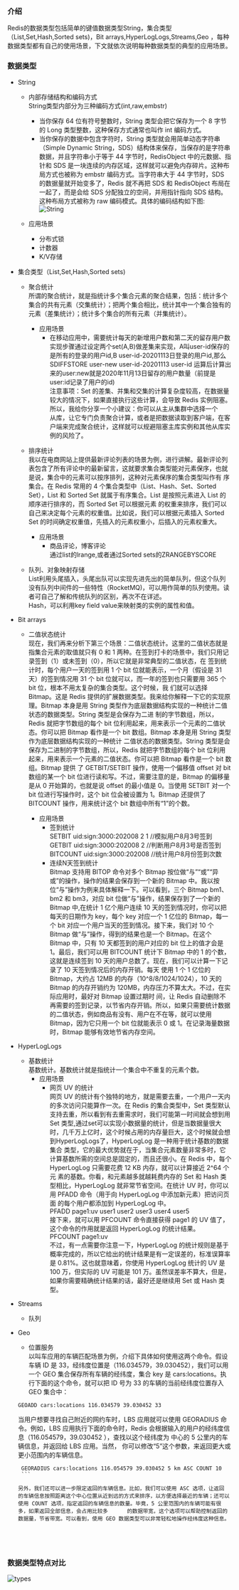 ### 介绍
Redis的数据类型包括简单的键值数据类型String，集合类型（List,Set,Hash,Sorted sets)，Bit arrays,HyperLogLogs,Streams,Geo ，每种数据类型都有自己的使用场景，下文就依次说明每种数据类型的典型的应用场景。

### 数据类型

* String
    * 内部存储结构和编码方式  
    String类型内部分为三种编码方式(int,raw,embstr)  
        * 当你保存 64 位有符号整数时，String 类型会把它保存为一个 8 字节的 Long 类型整数，这种保存方式通常也叫作 int 编码方式。
        * 当你保存的数据中包含字符时，String 类型就会用简单动态字符串（Simple Dynamic String，SDS）结构体来保存，当保存的是字符串数据，并且字符串小于等于 44 字节时，RedisObject 中的元数据、指针和 SDS 是一块连续的内存区域，这样就可以避免内存碎片。这种布局方式也被称为 embstr 编码方式。当字符串大于 44 字节时，SDS 的数据量就开始变多了，Redis 就不再把 SDS 和 RedisObject 布局在一起了，而是会给 SDS 分配独立的空间，并用指针指向 SDS 结构。这种布局方式被称为 raw 编码模式。具体的编码结构如下图:  
        ![String](https://github.com/snailshen2014/redis-learning/blob/master/%E6%95%B0%E6%8D%AE%E7%B1%BB%E5%9E%8B%E5%BA%94%E7%94%A8%E5%9C%BA%E6%99%AF/String.jpg?raw=true)  
        
    * 应用场景
        * 分布式锁
        * 计数器
        * K/V存储

* 集合类型（List,Set,Hash,Sorted sets)
    * 聚合统计  
    所谓的聚合统计，就是指统计多个集合元素的聚合结果，包括：统计多个集合的共有元素（交集统计）；把两个集合相比，统计其中一个集合独有的元素（差集统计）；统计多个集合的所有元素（并集统计）。
        * 应用场景
            * 在移动应用中，需要统计每天的新增用户数和第二天的留存用户数  
              实现步骤通过设定两个set(A,B)做差集来实现，A叫user-id保存的是所有的登录的用户id,B user-id-20201113日登录的用户id,那么  
              SDIFFSTORE  user-new  user-id-20201113 user-id 运算后计算出来的user:new就是2020年11月13日留存的用户数量（前提是user:id记录了用户的id)  
              注意事项：Set 的差集、并集和交集的计算复杂度较高，在数据量较大的情况下，如果直接执行这些计算，会导致 Redis 实例阻塞。所以，我给你分享一个小建议：你可以从主从集群中选择一个  
              从库，让它专门负责聚合计算，或者是把数据读取到客户端，在客户端来完成聚合统计，这样就可以规避阻塞主库实例和其他从库实例的风险了。  
     
    * 排序统计  
     我以在电商网站上提供最新评论列表的场景为例，进行讲解。最新评论列表包含了所有评论中的最新留言，这就要求集合类型能对元素保序，也就是说，集合中的元素可以按序排列，这种对元素保序的集合类型叫作有      序集合。在 Redis 常用的 4 个集合类型中（List、Hash、Set、Sorted Set），List 和 Sorted Set 就属于有序集合。List 是按照元素进入 List 的顺序进行排序的，而 Sorted Set 可以根据元素      的权重来排序，我们可以自己来决定每个元素的权重值。比如说，我们可以根据元素插入 Sorted Set 的时间确定权重值，先插入的元素权重小，后插入的元素权重大。
        * 应用场景  
            * 商品评论，博客评论  
            通过list的lrange,或者通过Sorted sets的ZRANGEBYSCORE  
            
   
     * 队列、对象映射存储  
       List利用头尾插入，头尾出队可以实现先进先出的简单队列，但这个队列没有队列中间件的一些特性（RocketMQ)，可以用作简单的队列使用。读者可自己了解和传统队列的区别，再次不在详述。    
       Hash，可以利用key field value来映射类的实例的属性和值。
     

* Bit arrays
     * 二值状态统计  
     现在，我们再来分析下第三个场景：二值状态统计。这里的二值状态就是指集合元素的取值就只有 0 和 1 两种。在签到打卡的场景中，我们只用记录签到（1）或未签到（0），所以它就是非常典型的二值状态，在      签到统计时，每个用户一天的签到用 1 个 bit 位就能表示，一个月（假设是 31 天）的签到情况用 31 个 bit 位就可以，而一年的签到也只需要用 365 个 bit 位，根本不用太复杂的集合类型。这个时候，我      们就可以选择 Bitmap。这是 Redis 提供的扩展数据类型。我来给你解释一下它的实现原理。Bitmap 本身是用 String 类型作为底层数据结构实现的一种统计二值状态的数据类型。String 类型是会保存为二进      制的字节数组，所以，Redis 就把字节数组的每个 bit 位利用起来，用来表示一个元素的二值状态。你可以把 Bitmap 看作是一个 bit 数组。Bitmap 本身是用 String 类型作为底层数据结构实现的一种统计      二值状态的数据类型。String 类型是会保存为二进制的字节数组，所以，Redis 就把字节数组的每个 bit 位利用起来，用来表示一个元素的二值状态。你可以把 Bitmap 看作是一个 bit 数组。Bitmap 提供      了 GETBIT/SETBIT 操作，使用一个偏移值 offset 对 bit 数组的某一个 bit 位进行读和写。不过，需要注意的是，Bitmap 的偏移量是从 0 开始算的，也就是说 offset 的最小值是 0。当使用 SETBIT      对一个 bit 位进行写操作时，这个 bit 位会被设置为 1。Bitmap 还提供了 BITCOUNT 操作，用来统计这个 bit 数组中所有“1”的个数。  
     
         * 应用场景  
             * 签到统计  
               SETBIT uid:sign:3000:202008 2 1   //模拟用户8月3号签到  
               GETBIT uid:sign:3000:202008 2     //判断用户8月3号是否签到  
               BITCOUNT uid:sign:3000:202008     //统计用户8月份签到次数  
             * 连续N天签到统计  
               Bitmap 支持用 BITOP 命令对多个 Bitmap 按位做“与”“或”“异或”的操作，操作的结果会保存到一个新的 Bitmap 中。我以按位“与”操作为例来具体解释一下。可以看到，三个                              Bitmap bm1、bm2 和 bm3，对应 bit 位做“与”操作，结果保存到了一个新的 Bitmap 中,在统计 1 亿个用户连续 10 天的签到情况时，你可以把每天的日期作为 key，每个 key 对应一个 1                  亿位的 Bitmap，每一个 bit 对应一个用户当天的签到情况。接下来，我们对 10 个 Bitmap 做“与”操作，得到的结果也是一个 Bitmap。在这个 Bitmap 中，只有 10 天都签到的用户对应的                  bit 位上的值才会是 1。最后，我们可以用 BITCOUNT 统计下 Bitmap 中的 1 的个数，这就是连续签到 10 天的用户总数了。现在，我们可以计算一下记录了 10 天签到情况后的内存开销。每天                使用 1 个 1 亿位的 Bitmap，大约占 12MB 的内存（10^8/8/1024/1024），10 天的 Bitmap 的内存开销约为 120MB，内存压力不算太大。不过，在实际应用时，最好对 Bitmap 设置过期时                间，让 Redis 自动删除不再需要的签到记录，以节省内存开销。所以，如果只需要统计数据的二值状态，例如商品有没有、用户在不在等，就可以使用 Bitmap，因为它只用一个 bit 位就能表示 0                或 1。在记录海量数据时，Bitmap 能够有效地节省内存空间。   
     
* HyperLogLogs  
     * 基数统计  
     基数统计。基数统计就是指统计一个集合中不重复的元素个数。  
         * 应用场景  
             * 网页 UV 的统计  
               网页 UV 的统计有个独特的地方，就是需要去重，一个用户一天内的多次访问只能算作一次。在 Redis 的集合类型中，Set 类型默认支持去重，所以看到有去重需求时，我们可能第一时间就会想到用                Set 类型,通过set可以实现小数据量的统计，但是当数据量很大时，几千万上亿时，这个时候占用的内存量巨大，这个时候就会想到HyperLogLogs了，HyperLogLog 是一种用于统计基数的数据集合                类型，它的最大优势就在于，当集合元素数量非常多时，它计算基数所需的空间总是固定的，而且还很小。在 Redis 中，每个 HyperLogLog 只需要花费 12 KB 内存，就可以计算接近 2^64 个元                素的基数。你看，和元素越多就越耗费内存的 Set 和 Hash 类型相比，HyperLogLog 就非常节省空间。在统计 UV 时，你可以用 PFADD 命令（用于向 HyperLogLog 中添加新元素）把访问页面                的每个用户都添加到 HyperLogLog 中。  
               PFADD page1:uv user1 user2 user3 user4 user5  
               接下来，就可以用 PFCOUNT 命令直接获得 page1 的 UV 值了，这个命令的作用就是返回 HyperLogLog 的统计结果。  
               PFCOUNT page1:uv  
               不过，有一点需要你注意一下，HyperLogLog 的统计规则是基于概率完成的，所以它给出的统计结果是有一定误差的，标准误算率是 0.81%。这也就意味着，你使用 HyperLogLog 统计的 UV 是                  100 万，但实际的 UV 可能是 101 万。虽然误差率不算大，但是，如果你需要精确统计结果的话，最好还是继续用 Set 或 Hash 类型。
               
     
    
* Streams  
    * 队列

* Geo
    * 位置服务  
    以叫车应用的车辆匹配场景为例，介绍下具体如何使用这两个命令。假设车辆 ID 是 33，经纬度位置是（116.034579，39.030452），我们可以用一个 GEO 集合保存所有车辆的经纬度，集合 key 是             cars:locations。执行下面的这个命令，就可以把 ID 号为 33 的车辆的当前经纬度位置存入 GEO 集合中：  
     ```
     GEOADD cars:locations 116.034579 39.030452 33  
     ```
     当用户想要寻找自己附近的网约车时，LBS 应用就可以使用 GEORADIUS 命令。例如，LBS 应用执行下面的命令时，Redis 会根据输入的用户的经纬度信息（116.054579，39.030452 ），查找以这个经纬度为      中心的 5 公里内的车辆信息，并返回给 LBS 应用。当然， 你可以修改“5”这个参数，来返回更大或更小范围内的车辆信息。  
     ```
      GEORADIUS cars:locations 116.054579 39.030452 5 km ASC COUNT 10
      ```  
      
     另外，我们还可以进一步限定返回的车辆信息。比如，我们可以使用 ASC 选项，让返回      的车辆信息按照距离这个中心位置从近到远的方式来排序，以方便选择最近的车辆；还可以使用 COUNT 选项，指定返回的车辆信息的数量。毕竟，5 公里范围内的车辆可能有很多，如果返回全部信息，会占用比较多      的数据带宽，这个选项可以帮助控制返回的数据量，节省带宽。可以看到，使用 GEO 数据类型可以非常轻松地操作经纬度这种信息。
     
     
    
    
    
### 数据类型特点对比  

 ![types](https://github.com/snailshen2014/redis-learning/blob/master/%E6%95%B0%E6%8D%AE%E7%B1%BB%E5%9E%8B%E5%BA%94%E7%94%A8%E5%9C%BA%E6%99%AF/datatype.jpg?raw=true) 

 

